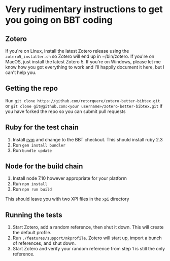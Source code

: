 # Very rudimentary instructions to get you going on BBT coding

## Zotero

If you're on Linux, install the latest Zotero release using the `zotero5_installer.sh` so Zotero will end up in
~/bin/zotero. If you're on MacOS, just install the latest Zotero 5. If you're on Windows, please let me know how you got
everything to work and I'll happily document it here, but I can't help you.

## Getting the repo

Run `git clone https://github.com/retorquere/zotero-better-bibtex.git` or `git clone git@github.com:<your username>/zotero-better-bibtex.git` if you have forked the repo so you can submit pull requests

## Ruby for the test chain

1. Install [rvm](https://rvm.io/) and change to the BBT checkout. This should install ruby 2.3
2. Run `gem install bundler`
3. Run `bundle update`

## Node for the build chain

1. Install node 7.10 however appropriate for your platform
2. Run `npm install`
3. Run `npm run build`

This should leave you with two XPI files in the `xpi` directory

## Running the tests

1. Start Zotero, add a random reference, then shut it down. This will create the default profile.
2. Run `./features/support/mkprofile`. Zotero will start up, import a bunch of references, and shut down.
3. Start Zotero and verify your random reference from step 1 is still the only reference.

